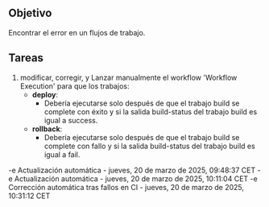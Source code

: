 ## Objetivo

Encontrar el error en un flujos de trabajo.

## Tareas

1. modificar, corregir, y Lanzar manualmente el workflow 'Workflow Execution' para que los trabajos:
     - **deploy**:       
       - Debería ejecutarse solo después de que el trabajo build se complete con éxito y si la salida build-status del trabajo build es igual a success.
     - **rollback**:       
       - Debería ejecutarse solo después de que el trabajo build se complete con fallo y si la salida build-status del trabajo build es igual a fail.
         

-e 
Actualización automática - jueves, 20 de marzo de 2025, 09:48:37 CET
-e 
Actualización automática - jueves, 20 de marzo de 2025, 10:11:04 CET
-e 
Corrección automática tras fallos en CI - jueves, 20 de marzo de 2025, 10:31:12 CET
